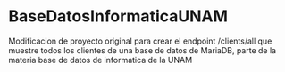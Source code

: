 # BaseDatosInformaticaUNAM
Modificacion de proyecto original para crear el endpoint /clients/all que muestre todos los clientes de una base de datos de MariaDB, parte de la materia base de datos de informatica de la UNAM
